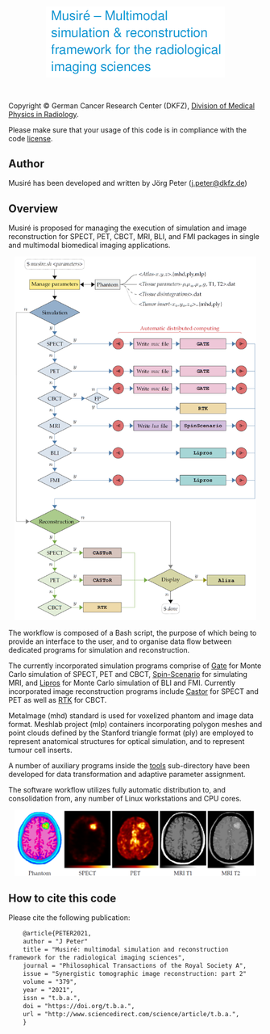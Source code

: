 <p align="center"><img src="./musire-logo.png"  width=356></p><br>

Copyright © German Cancer Research Center (DKFZ), <a href="https://www.dkfz.de/en/medphysrad/index.php">Division of Medical Physics in Radiology</a>.<br>

Please make sure that your usage of this code is in compliance with the code <a href="./LICENSE">license</a>.

## Author

Musiré has been developed and written by Jörg Peter (j.peter@dkfz.de)

## Overview

Musiré is proposed for managing the execution of simulation and image reconstruction for SPECT, PET, CBCT, MRI, BLI, and FMI packages in single and multimodal biomedical imaging applications.

<p align="center"><img src="./workflow.png"  width="480"></p>

The workflow is composed of a Bash script, the purpose of which being to provide an interface to the user, and to organise data flow between dedicated programs for simulation and reconstruction.

The currently incorporated simulation programs comprise of <a href="http://www.opengatecollaboration.org/">Gate</a> for Monte Carlo simulation of SPECT, PET and CBCT, <a href="https://github.com/spin-scenario/spin-scenario">Spin-Scenario</a> for simulating MRI, and <a href="https://github.com/dkfz-med-phys-rad/lipros">Lipros</a> for Monte Carlo simulation of BLI and FMI.
Currently incorporated image reconstruction programs include <a href="https://www.castor-project.org/">Castor</a> for SPECT and PET as well as <a href="https://www.openrtk.org/">RTK</a> for CBCT.

MetaImage (mhd) standard is used for voxelized phantom and image data format.
Meshlab project (mlp) containers incorporating polygon meshes and point clouds defined by the Stanford triangle format (ply) are employed to represent anatomical structures for optical simulation, and to represent tumour cell inserts.

A number of auxiliary programs inside the <a href="./tools/">tools</a> sub-directory have been developed for data transformation and adaptive parameter assignment.

The software workflow utilizes fully automatic distribution to, and consolidation from, any number of Linux workstations and CPU cores.

<p align="center"><img src="./results-example.png"  width="480"></p>

## How to cite this code
Please cite the following publication:

        @article{PETER2021,
        author = "J Peter"
        title = "Musiré: multimodal simulation and reconstruction framework for the radiological imaging sciences",
        journal = "Philosophical Transactions of the Royal Society A",
        issue = "Synergistic tomographic image reconstruction: part 2"
        volume = "379",
        year = "2021",
        issn = "t.b.a.",
        doi = "https://doi.org/t.b.a.",
        url = "http://www.sciencedirect.com/science/article/t.b.a.",
        }





